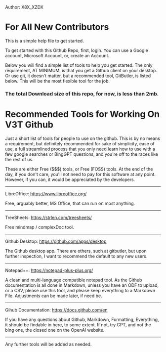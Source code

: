Author: X8X_XZDX

# For All New Contributors

This is a simple help file to get started.

To get started with this Github Repo, first, login.  You can use a Google account, Microsoft Account, or, create an Account.

Below you will find a simple list of tools to help you get started.  The only requirement, AT MINIMUM, is that you get a Github client on your desktop.  Or use git, it doesn't matter, but a recommended tool, GitButler, is listed below.  This will be the most flexible tool for the job.

### The total Download size of this repo, for now, is less than 2mb.

# Recommended Tools for Working On V3T Github

Just a short list of tools for people to use on the github.  This is by no means a requirement, but definitely recommended for sake of simplicity, ease of use, a full streamlined process that you only need learn how to use with a few google searches or BingGPT questions, and you're off to the races like the rest of us.

These are either Free ($$$) tools, or Free (FOSS) tools.  At the end of the day, if you don't care, you'll not need to pay for this software at any point.  However, if you can, it would be appreciated by the developers.

---------------------------------------------------------

LibreOffice:  https://www.libreoffice.org/

Free, arguably better, MS Office, that can run on most anything.

--------------------------------------------

TreeSheets:  https://strlen.com/treesheets/

Free mindmap / complexDoc tool.

-------------------------------------------

Github Desktop:  https://github.com/apps/desktop

The Github desktop app.  There are others, such at gitbutler, but upon further inspection, I want to recommend the default to any new users.

--------------------------------------------------

Notepad++:  https://notepad-plus-plus.org/

A clean and multi-language compatible notepad tool.  As the Github documentation is all done in Markdown, unless you have an ODF to upload, or a CSV, please use this tool, and please keep everything to a Markdown File.  Adjustments can be made later, if need be.

----------------------------------------------------

Gihub Documentation:  https://docs.github.com/en

If you have any questions about Github, Markdown, Formatting, Everything, it should be findable in here, to some extent.  If not, try GPT, and not the bing one, the closed one on the OpenAI website.

-------------------------------------------------------


Any further tools will be added as needed.




